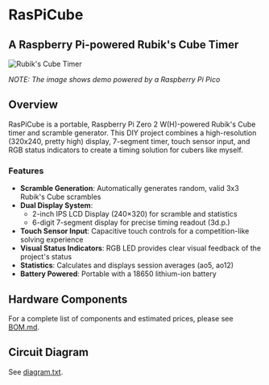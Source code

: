 # RasPiCube

## A Raspberry Pi-powered Rubik's Cube Timer

![Rubik's Cube Timer](https://github.com/user-attachments/assets/c9dac93d-f04c-47e7-b45a-9a12dfbac601)

_NOTE: The image shows demo powered by a Raspberry Pi Pico_

## Overview

RasPiCube is a portable, Raspberry Pi Zero 2 W(H)-powered Rubik's Cube timer and scramble generator. This DIY project combines a high-resolution (320x240, pretty high) display, 7-segment timer, touch sensor input, and RGB status indicators to create a timing solution for cubers like myself.

### Features

- **Scramble Generation**: Automatically generates random, valid 3x3 Rubik's Cube scrambles
- **Dual Display System**: 
  - 2-inch IPS LCD Display (240×320) for scramble and statistics
  - 6-digit 7-segment display for precise timing readout (3d.p.)
- **Touch Sensor Input**: Capacitive touch controls for a competition-like solving experience 
- **Visual Status Indicators**: RGB LED provides clear visual feedback of the project's status
- **Statistics**: Calculates and displays session averages (ao5, ao12)
- **Battery Powered**: Portable with a 18650 lithium-ion battery

## Hardware Components

For a complete list of components and estimated prices, please see [BOM.md](BOM.md).

## Circuit Diagram

See [diagram.txt](diagram.txt).

